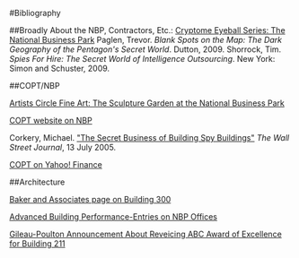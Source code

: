 #Bibliography

##Broadly About the NBP, Contractors, Etc.:
[Cryptome Eyeball Series: The National Business Park](http://cryptome.org/eyeball/nsa-nbp/nsa-nbp.htm)
Paglen, Trevor. *Blank Spots on the Map: The Dark Geography of the Pentagon's Secret World*. Dutton, 2009. 
Shorrock, Tim. *Spies For Hire: The Secret World of Intelligence Outsourcing*. New York: Simon and Schuster, 2009. 

##COPT/NBP

[Artists Circle Fine Art: The Sculpture Garden at the National Business Park](https://artcfa.wordpress.com/2011/10/18/the-sculpture-garden-at-the-national-business-park/)

[COPT website on NBP](http://www.copt.com/propertyModule/park_detail.asp?parkid=108)

Corkery, Michael. ["The Secret Business of Building Spy Buildings"](http://online.wsj.com/article/0,,SB112120798222483841,00.html) *The Wall Street Journal*, 13 July 2005. 

[COPT on Yahoo! Finance](http://finance.yahoo.com/q?s=ofc&ql=1)

##Architecture

[Baker and Associates page on Building 300](http://www.mbakercorp.com/index.php?option=com_content&task=view&id=2083&Itemid=287)

[Advanced Building Performance-Entries on NBP Offices](http://abpcx.com/finalsite/2012/04/copt-nbp-300/)

[Gileau-Poulton Announcement About Reveicing ABC Award of Excellence for Building 211](http://www.gpapc.net/News_Updates/Bakers_Award_ABC_NBP.htm)